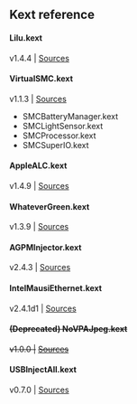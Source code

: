 ## Kext reference


#### Lilu.kext

v1.4.4 |
[Sources](https://github.com/acidanthera/Lilu)


#### VirtualSMC.kext

v1.1.3 |
[Sources](https://github.com/acidanthera/VirtualSMC)

- SMCBatteryManager.kext
- SMCLightSensor.kext
- SMCProcessor.kext
- SMCSuperIO.kext

#### AppleALC.kext

v1.4.9 |
[Sources](https://github.com/acidanthera/AppleALC)

#### WhateverGreen.kext

v1.3.9 |
[Sources](https://github.com/acidanthera/WhateverGreen)

#### AGPMInjector.kext

v2.4.3 |
[Sources](https://github.com/Pavo-IM/AGPMInjector)


#### IntelMausiEthernet.kext

v2.4.1d1 |
[Sources](https://github.com/Mieze/IntelMausiEthernet)


#### ~~(Deprecated) NoVPAJpeg.kext~~

~~v1.0.0 |~~
~~[Sources](https://github.com/vulgo/NoVPAJpeg)~~

#### USBInjectAll.kext

v0.7.0 |
[Sources](https://github.com/RehabMan/OS-X-USB-Inject-All)

